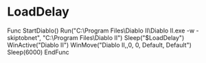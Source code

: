 # LoadDelay
Func StartDiablo() Run("C:\Program Files\Diablo II\Diablo II.exe -w -skiptobnet", "C:\Program Files\Diablo II") Sleep("$LoadDelay") WinActive("Diablo II") WinMove("Diablo II,,0, 0, Default, Default") Sleep(6000)  EndFunc
